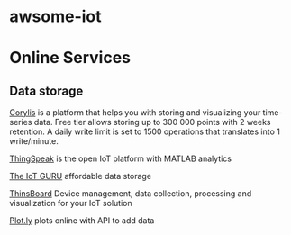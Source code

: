# awsome-iot

# Online Services
## Data storage
[Corylis](https://corlysis.com/) is a platform that helps you with storing and visualizing your time-series data. Free tier allows storing up to 300 000 points 
with 2 weeks retention. A daily write limit is set to 1500 operations that translates into 1 write/minute.

[ThingSpeak](https://thingspeak.com/) is the open IoT platform with MATLAB analytics

[The IoT GURU](http://iotguru.live/) affordable data storage

[ThinsBoard](https://thingsboard.io/) Device management, data collection, processing and visualization for your IoT solution

[Plot.ly](https://plot.ly/#/) plots online with API to add data